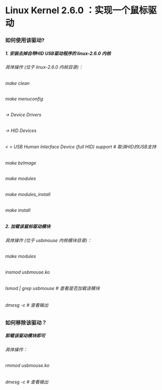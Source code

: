# Linux Kernel 2.6.0 ：实现一个鼠标驱动
### 如何使用该驱动?
##### 1. 安装去掉自带HID USB驱动程序的 linux-2.6.0 内核
######       具体操作 (位于 linux-2.6.0 内核目录)：
######           make clean
######           make menuconfig
######           -> Device Drivers
######           -> HID Devices
######           < > USB Human Interface Device (full HID) support     # 取消HID的USB支持
######           make bzImage
######           make modules
######           make modules_install
######           make install
##### 2. 加载该鼠标驱动模块
######       具体操作 (位于 usbmouse 内核模块目录)：
######           make modules
######           insmod usbmouse.ko
######           lsmod | grep usbmouse     # 查看是否加载该模块
######           dmesg -c     # 查看输出
######
### 如何移除该驱动？
#####   卸载该驱动模块即可
######       具体操作：
######           rmmod usbmouse.ko
######           dmesg -c     # 查看输出

